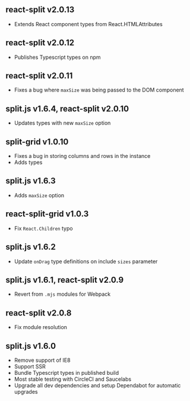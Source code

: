 ## react-split v2.0.13

-   Extends React component types from React.HTMLAttributes

## react-split v2.0.12

-   Publishes Typescript types on npm

## react-split v2.0.11

-   Fixes a bug where `maxSize` was being passed to the DOM component

## split.js v1.6.4, react-split v2.0.10

-   Updates types with new `maxSize` option

## split-grid v1.0.10

-   Fixes a bug in storing columns and rows in the instance
-   Adds types

## split.js v1.6.3

-   Adds `maxSize` option

## react-split-grid v1.0.3

-   Fix `React.Children` typo

## split.js v1.6.2

-   Update `onDrag` type definitions on include `sizes` parameter

## split.js v1.6.1, react-split v2.0.9

-   Revert from `.mjs` modules for Webpack

## react-split v2.0.8

-   Fix module resolution

## split.js v1.6.0

-   Remove support of IE8
-   Support SSR
-   Bundle Typescript types in published build
-   Most stable testing with CircleCI and Saucelabs
-   Upgrade all dev dependencies and setup Dependabot for automatic upgrades
